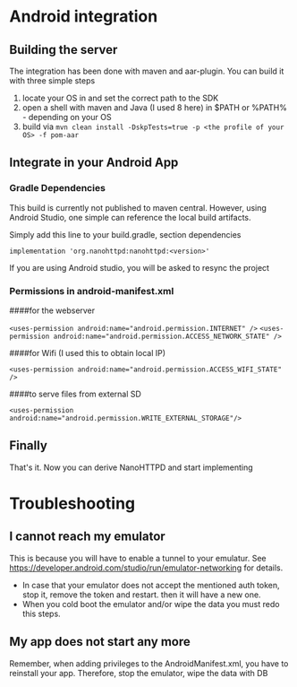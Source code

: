 # Android integration

## Building the server

The integration has been done with maven and aar-plugin.
You can build it with three simple steps

1. locate your OS in <profiles> and set the correct path to the SDK
2. open a shell with maven and Java (I used 8 here) in $PATH or %PATH% - depending on your OS
3. build via `mvn clean install -DskpTests=true -p <the profile of your OS> -f pom-aar`

## Integrate in your Android App
### Gradle Dependencies
This build is currently not published to maven central. However, using Android Studio, one
simple can reference the local build artifacts.

Simply add this line to your build.gradle, section dependencies

`implementation 'org.nanohttpd:nanohttpd:<version>'`

If you are using Android studio, you will be asked to resync the project

### Permissions in android-manifest.xml

####for the webserver

`<uses-permission android:name="android.permission.INTERNET" />`
`<uses-permission android:name="android.permission.ACCESS_NETWORK_STATE" />`

####for Wifi (I used this to obtain local IP)

`<uses-permission android:name="android.permission.ACCESS_WIFI_STATE" />`

####to serve files from external SD

`<uses-permission android:name="android.permission.WRITE_EXTERNAL_STORAGE"/>`

## Finally

That's it. Now you can derive NanoHTTPD and start implementing

# Troubleshooting

## I cannot reach my emulator

This is because you will have to enable a tunnel to your emulatur. See https://developer.android.com/studio/run/emulator-networking 
for details.
* In case that your emulator does not accept the mentioned auth token, stop it, remove the token and restart. then it will have a new one.
* When you cold boot the emulator and/or wipe the data you must redo this steps.

## My app does not start any more

Remember, when adding privileges to the AndroidManifest.xml, you have to reinstall your app. Therefore, stop the emulator, wipe the data with DB